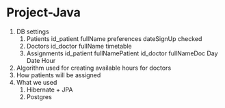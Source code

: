 # Project-Java

1. DB settings
   1. Patients
    id_patient  fullName    preferences     dateSignUp      checked
   2. Doctors 
     id_doctor   fullName    timetable
   3. Assignments
     id_patient      fullNamePatient     id_doctor       fullNameDoc        Day      Date        Hour
2. Algorithm used for creating available hours for doctors
3. How patients will be assigned
4. What we used
   1. Hibernate + JPA
   2. Postgres